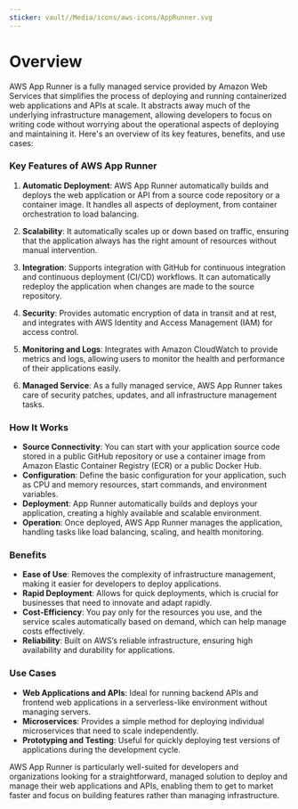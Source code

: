 ```yaml
---
sticker: vault//Media/icons/aws-icons/AppRunner.svg
---
```

# Overview
AWS App Runner is a fully managed service provided by Amazon Web Services that simplifies the process of deploying and running containerized web applications and APIs at scale. It abstracts away much of the underlying infrastructure management, allowing developers to focus on writing code without worrying about the operational aspects of deploying and maintaining it. Here's an overview of its key features, benefits, and use cases:

### Key Features of AWS App Runner

1. **Automatic Deployment**: AWS App Runner automatically builds and deploys the web application or API from a source code repository or a container image. It handles all aspects of deployment, from container orchestration to load balancing.
    
2. **Scalability**: It automatically scales up or down based on traffic, ensuring that the application always has the right amount of resources without manual intervention.
    
3. **Integration**: Supports integration with GitHub for continuous integration and continuous deployment (CI/CD) workflows. It can automatically redeploy the application when changes are made to the source repository.
    
4. **Security**: Provides automatic encryption of data in transit and at rest, and integrates with AWS Identity and Access Management (IAM) for access control.
    
5. **Monitoring and Logs**: Integrates with Amazon CloudWatch to provide metrics and logs, allowing users to monitor the health and performance of their applications easily.
    
6. **Managed Service**: As a fully managed service, AWS App Runner takes care of security patches, updates, and all infrastructure management tasks.
    

### How It Works

- **Source Connectivity**: You can start with your application source code stored in a public GitHub repository or use a container image from Amazon Elastic Container Registry (ECR) or a public Docker Hub.
- **Configuration**: Define the basic configuration for your application, such as CPU and memory resources, start commands, and environment variables.
- **Deployment**: App Runner automatically builds and deploys your application, creating a highly available and scalable environment.
- **Operation**: Once deployed, AWS App Runner manages the application, handling tasks like load balancing, scaling, and health monitoring.

### Benefits

- **Ease of Use**: Removes the complexity of infrastructure management, making it easier for developers to deploy applications.
- **Rapid Deployment**: Allows for quick deployments, which is crucial for businesses that need to innovate and adapt rapidly.
- **Cost-Efficiency**: You pay only for the resources you use, and the service scales automatically based on demand, which can help manage costs effectively.
- **Reliability**: Built on AWS’s reliable infrastructure, ensuring high availability and durability for applications.

### Use Cases

- **Web Applications and APIs**: Ideal for running backend APIs and frontend web applications in a serverless-like environment without managing servers.
- **Microservices**: Provides a simple method for deploying individual microservices that need to scale independently.
- **Prototyping and Testing**: Useful for quickly deploying test versions of applications during the development cycle.

AWS App Runner is particularly well-suited for developers and organizations looking for a straightforward, managed solution to deploy and manage their web applications and APIs, enabling them to get to market faster and focus on building features rather than managing infrastructure.